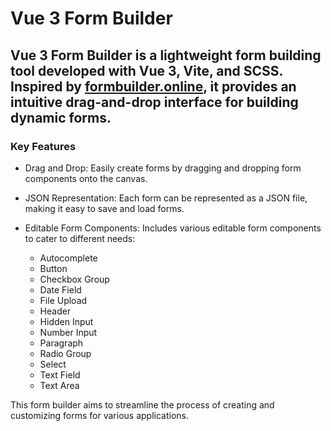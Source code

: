 # Vue 3 Form Builder
## Vue 3 Form Builder is a lightweight form building tool developed with Vue 3, Vite, and SCSS. Inspired by [formbuilder.online](https://formbuilder.online/), it provides an intuitive drag-and-drop interface for building dynamic forms.

### Key Features
  - Drag and Drop: Easily create forms by dragging and dropping form components onto the canvas.

  - JSON Representation: Each form can be represented as a JSON file, making it easy to save and load forms.

  - Editable Form Components: Includes various editable form components to cater to different needs:
    - Autocomplete
    - Button
    - Checkbox Group
    - Date Field
    - File Upload
    - Header
    - Hidden Input
    - Number Input
    - Paragraph
    - Radio Group
    - Select
    - Text Field
    - Text Area
  
This form builder aims to streamline the process of creating and customizing forms for various applications.
